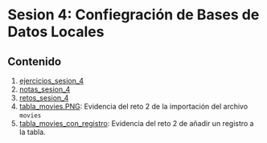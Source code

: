 # Sesion 4: Confiegración de Bases de Datos Locales

## Contenido
1. [ejercicios_sesion_4](https://github.com/LIZZETHGOMEZ/BEDU-Santander-2021/blob/main/Introduccion%20a%20Bases%20de%20Datos/sesion_4/ejercicios_sesion_4.sql)
2. [notas_sesion_4](https://github.com/LIZZETHGOMEZ/BEDU-Santander-2021/blob/main/Introduccion%20a%20Bases%20de%20Datos/sesion_4/notas_sesion_4.sql)
3. [retos_sesion_4](https://github.com/LIZZETHGOMEZ/BEDU-Santander-2021/blob/main/Introduccion%20a%20Bases%20de%20Datos/sesion_4/retos_sesion_4.sql)
4. [tabla_movies.PNG](https://github.com/LIZZETHGOMEZ/BEDU-Santander-2021/blob/main/Introduccion%20a%20Bases%20de%20Datos/sesion_4/tabla_movies.PNG):
Evidencia del reto 2 de la importación del archivo `movies`
5. [tabla_movies_con_registro](https://github.com/LIZZETHGOMEZ/BEDU-Santander-2021/blob/main/Introduccion%20a%20Bases%20de%20Datos/tabla_movies_con_registro.PNG):
Evidencia del reto 2 de añadir un registro a la tabla. 
